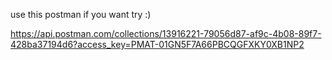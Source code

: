 use this postman if you want try :)

https://api.postman.com/collections/13916221-79056d87-af9c-4b08-89f7-428ba37194d6?access_key=PMAT-01GN5F7A66PBCQGFXKY0XB1NP2
